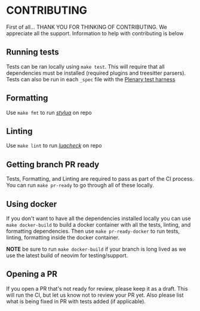# CONTRIBUTING

First of all... THANK YOU FOR THINKING OF CONTRIBUTING. We appreciate all the
support. Information to help with contributing is below


## Running tests
Tests can be ran locally using `make test`. This will require that
all dependencies must be installed (required plugins and treesitter parsers).
Tests can also be run in each `_spec` file with the
[Plenary test harness](https://github.com/nvim-lua/plenary.nvim#plenarytest_harness)

## Formatting
Use `make fmt` to run [*stylua*](https://github.com/johnnymorganz/stylua)
on repo

## Linting
Use `make lint` to run [*luacheck*](https://github.com/mpeterv/luacheck)
on repo

## Getting branch PR ready
Tests, Formatting, and Linting are required to pass as part of the CI process.
You can run `make pr-ready` to go through all of these locally.

## Using docker
If you don't want to have all the dependencies installed locally you can use
`make docker-build` to build a docker container with all the tests, linting,
and formatting dependencies. Then use `make pr-ready-docker` to run tests,
linting, formatting inside the docker container.

**NOTE** be sure to run `make docker-build` if your branch is long lived as
we use the latest build of neovim for testing/support.

## Opening a PR
If you open a PR that's not ready for review, please keep it as a draft.
This will run the CI, but let us know not to review your PR yet. Also please
list what is being fixed in PR with tests added (if applicable).



